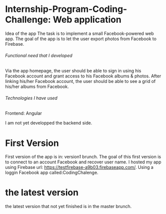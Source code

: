 # Internship-Program-Coding-Challenge: Web application

Idea of the app
The task is to implement a small Facebook-powered web app. The goal of the app is to let the user export photos from Facebook to Firebase.

###### Functional need that I developed
Via the app homepage, the user should be able to sign in using his Facebook account and grant access to his Facebook albums & photos.
After linking his/her Facebook account, the user should be able to see a grid of his/her albums from Facebook.

###### Technologies I have used 

Frontend:
Angular

I am not yet developped the backend side.

# First Version
First version of the app is in: version1 brunch.
The goal of this first version is to connect to an account Facebook and recover user name.
I hosted my app using Firebase url: https://testfirebase-a9b03.firebaseapp.com/. Using a loggin Facebook app called:CodingChalenge.

# the latest version 
the latest version that not yet finished is in the master brunch.


